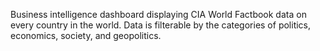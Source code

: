 Business intelligence dashboard displaying CIA World Factbook data on every country in the world. Data is filterable by the categories of politics, economics, society, and geopolitics.
